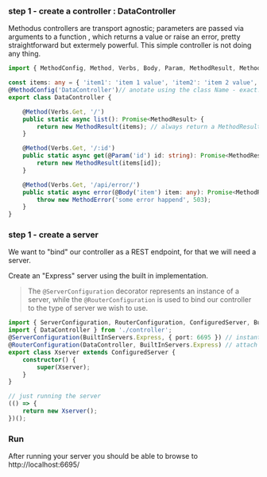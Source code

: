 
### step 1 - create a controller : DataController
Methodus controllers are transport agnostic; parameters are passed via arguments to a function , which returns a value or raise an error, pretty straightforward but extermely powerful.
This simple controller is not doing any thing.

```typescript
import { MethodConfig, Method, Verbs, Body, Param, MethodResult, MethodError } from '@methodus/server';

const items: any = { 'item1': 'item 1 value', 'item2': 'item 2 value', 'item3': 'item 3 value', }
@MethodConfig('DataController')// anotate using the class Name - exact!
export class DataController {

    @Method(Verbs.Get, '/')
    public static async list(): Promise<MethodResult> {
        return new MethodResult(items); // always return a MethodResult object
    }

    @Method(Verbs.Get, '/:id')
    public static async get(@Param('id') id: string): Promise<MethodResult> {
        return new MethodResult(items[id]);
    }

    @Method(Verbs.Get, '/api/error/')
    public static async error(@Body('item') item: any): Promise<MethodResult> {
        throw new MethodError('some error happend', 503);
    }
}
```

### step 1 - create a server
We want to "bind" our controller as a REST endpoint, for that we will need a server.

Create an "Express" server using the built in implementation.
> The `@ServerConfiguration` decorator represents an instance of a server,
> while the `@RouterConfiguration` is used to bind our controller to the type of server we wish to use.

```typescript
import { ServerConfiguration, RouterConfiguration, ConfiguredServer, BuiltInServers } from '@methodus/server';
import { DataController } from './controller';
@ServerConfiguration(BuiltInServers.Express, { port: 6695 }) // instantiate express on given port
@RouterConfiguration(DataController, BuiltInServers.Express) // attach the DataController class to the Express instance 
export class Xserver extends ConfiguredServer {
    constructor() {
        super(Xserver);
    }
}

// just running the server
(() => {
    return new Xserver();
})();
```

### Run
After running your server you should be able to browse to http://localhost:6695/




